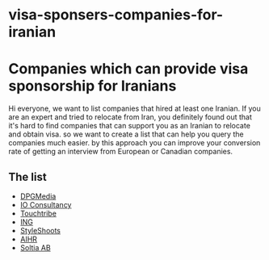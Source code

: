 # visa-sponsers-companies-for-iranian

# Companies which can provide visa sponsorship for Iranians

Hi everyone, we want to list companies that hired at least one Iranian. 
If you are an expert and tried to relocate from Iran, you definitely found out that it's hard to find companies that can support you as an Iranian to relocate and obtain visa.
so we want to create a list that can help you query the companies much easier. by this approach you can improve your conversion rate of getting an interview from European or Canadian companies.



## The list
- [DPGMedia](https://www.dpgmediagroup.com/nl-NL/werken-bij-dpg)
- [IO Consultancy](https://www.iodigital.com/nl/carriere)
- [Touchtribe](https://www.touchtribe.nl/en)
- [ING](https://www.ing.com/web/show)
- [StyleShoots](https://styleshoots.com/)
- [AIHR](https://www.aihr.com/homepage/)
- [Soltia AB](https://www.soltia.se/)
